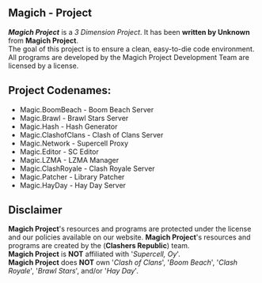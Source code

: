 ## Magich - Project

***Magich Project*** is a _3 Dimension Project_.
It has been **written by Unknown** from **Magich Project**.  
The goal of this project is to ensure a clean, easy-to-die code environment.
All programs are developed by the Magich Project Development Team are licensed by a license.

## Project Codenames:
* Magic.BoomBeach - Boom Beach Server
* Magic.Brawl - Brawl Stars Server
* Magic.Hash - Hash Generator
* Magic.ClashofClans - Clash of Clans Server
* Magic.Network - Supercell Proxy
* Magic.Editor - SC Editor
* Magic.LZMA - LZMA Manager
* Magic.ClashRoyale - Clash Royale Server
* Magic.Patcher - Library Patcher
* Magic.HayDay -  Hay Day Server

## Disclaimer
**Magich Project**'s resources and programs are protected under the license and our policies available on our website.
**Magich Project**'s resources and programs are created by the (**Clashers Republic**) team.  
**Magich Project** is **NOT** affiliated with '_Supercell, Oy_'.  
**Magich Project** does **NOT** own '_Clash of Clans_', '_Boom Beach_', '_Clash Royale_', '_Brawl Stars_', and/or '_Hay Day_'.

